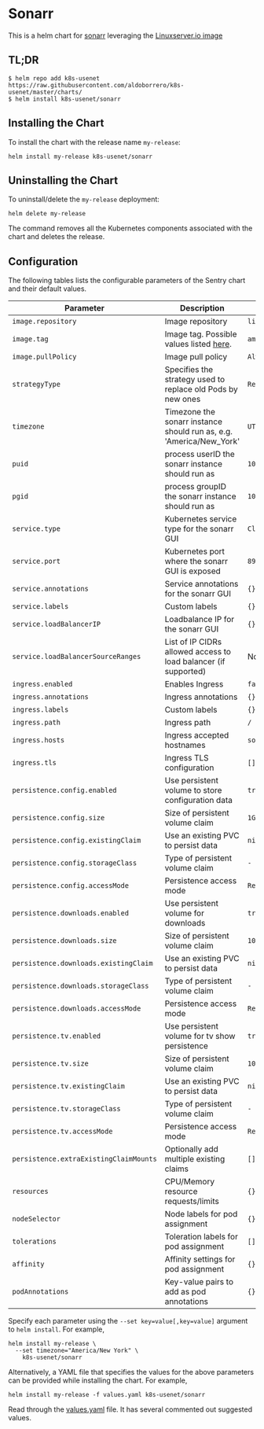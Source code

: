 # Sonarr

This is a helm chart for [sonarr](https://github.com/sonarr/sonarr/) leveraging the [Linuxserver.io image](https://hub.docker.com/r/linuxserver/sonarr/)

## TL;DR

```shell
$ helm repo add k8s-usenet https://raw.githubusercontent.com/aldoborrero/k8s-usenet/master/charts/
$ helm install k8s-usenet/sonarr
```

## Installing the Chart

To install the chart with the release name `my-release`:

```console
helm install my-release k8s-usenet/sonarr
```

## Uninstalling the Chart

To uninstall/delete the `my-release` deployment:

```console
helm delete my-release
```

The command removes all the Kubernetes components associated with the chart and deletes the release.

## Configuration

The following tables lists the configurable parameters of the Sentry chart and their default values.

| Parameter                               | Description                                                                                 | Default                 |
|-----------------------------------------|---------------------------------------------------------------------------------------------|-------------------------|
| `image.repository`                      | Image repository                                                                            | `linuxserver/sonarr`    |                                                         
| `image.tag`                             | Image tag. Possible values listed [here](https://hub.docker.com/r/linuxserver/sonarr/tags/).| `amd64-latest`          |
| `image.pullPolicy`                      | Image pull policy                                                                           | `Always`                |
| `strategyType`                          | Specifies the strategy used to replace old Pods by new ones                                 | `Recreate`              |
| `timezone`                              | Timezone the sonarr instance should run as, e.g. 'America/New_York'                         | `UTC`                   |
| `puid`                                  | process userID the sonarr instance should run as                                            | `1001`                  |
| `pgid`                                  | process groupID the sonarr instance should run as                                           | `1001`                  |
| `service.type`                          | Kubernetes service type for the sonarr GUI                                                  | `ClusterIP`             |
| `service.port`                          | Kubernetes port where the sonarr GUI is exposed                                             | `8989`                  |
| `service.annotations`                   | Service annotations for the sonarr GUI                                                      | `{}`                    |
| `service.labels`                        | Custom labels                                                                               | `{}`                    |
| `service.loadBalancerIP`                | Loadbalance IP for the sonarr GUI                                                           | `{}`                    |
| `service.loadBalancerSourceRanges`      | List of IP CIDRs allowed access to load balancer (if supported)                             | None                    |
| `ingress.enabled`                       | Enables Ingress                                                                             | `false`                 |
| `ingress.annotations`                   | Ingress annotations                                                                         | `{}`                    |
| `ingress.labels`                        | Custom labels                                                                               | `{}`                    |
| `ingress.path`                          | Ingress path                                                                                | `/`                     |
| `ingress.hosts`                         | Ingress accepted hostnames                                                                  | `sonarr.local`          |
| `ingress.tls`                           | Ingress TLS configuration                                                                   | `[]`                    |
| `persistence.config.enabled`            | Use persistent volume to store configuration data                                           | `true`                  |
| `persistence.config.size`               | Size of persistent volume claim                                                             | `1Gi`                   |
| `persistence.config.existingClaim`      | Use an existing PVC to persist data                                                         | `nil`                   |
| `persistence.config.storageClass`       | Type of persistent volume claim                                                             | `-`                     |
| `persistence.config.accessMode`         | Persistence access mode                                                                     | `ReadWriteOnce`         |
| `persistence.downloads.enabled`         | Use persistent volume for downloads                                                         | `true`                  |
| `persistence.downloads.size`            | Size of persistent volume claim                                                             | `10Gi`                  |
| `persistence.downloads.existingClaim`   | Use an existing PVC to persist data                                                         | `nil`                   |
| `persistence.downloads.storageClass`    | Type of persistent volume claim                                                             | `-`                     |
| `persistence.downloads.accessMode`      | Persistence access mode                                                                     | `ReadWriteOnce`         |
| `persistence.tv.enabled`                | Use persistent volume for tv show persistence                                               | `true`                  |
| `persistence.tv.size`                   | Size of persistent volume claim                                                             | `10Gi`                  |
| `persistence.tv.existingClaim`          | Use an existing PVC to persist data                                                         | `nil`                   |
| `persistence.tv.storageClass`           | Type of persistent volume claim                                                             | `-`                     |
| `persistence.tv.accessMode`             | Persistence access mode                                                                     | `ReadWriteOnce`         |
| `persistence.extraExistingClaimMounts`  | Optionally add multiple existing claims                                                     | `[]`                    |
| `resources`                             | CPU/Memory resource requests/limits                                                         | `{}`                    |
| `nodeSelector`                          | Node labels for pod assignment                                                              | `{}`                    |
| `tolerations`                           | Toleration labels for pod assignment                                                        | `[]`                    |
| `affinity`                              | Affinity settings for pod assignment                                                        | `{}`                    |
| `podAnnotations`                        | Key-value pairs to add as pod annotations                                                   | `{}`                    |

Specify each parameter using the `--set key=value[,key=value]` argument to `helm install`. For example,

```console
helm install my-release \
  --set timezone="America/New York" \
    k8s-usenet/sonarr
```

Alternatively, a YAML file that specifies the values for the above parameters can be provided while installing the chart. For example,

```console
helm install my-release -f values.yaml k8s-usenet/sonarr
```

Read through the [values.yaml](values.yaml) file. It has several commented out suggested values.
